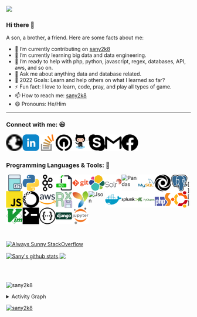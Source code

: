 
[![](https://i.pinimg.com/originals/54/00/af/5400af2f3c9c08f5c2ddc97e14937a02.gif)](https://stackoverflow.com/users/story/1138192)

<!--<img src="https://github-readme-linkedin.vercel.app/user?username=md-sany-ahmed-9ab00745" width="860" height="96" />-->

### Hi there 👋

A son, a brother, a friend. Here are some facts about me:

- 🔭 I’m currently contributing on [sany2k8][profile]
- 🌱 I’m currently learning big data and data engineering.
- 🤔 I’m ready to help with php, python, javascript, regex, databases, API, aws, and so on.
- 💬 Ask me about anything data and database related.
- 🥅 2022 Goals: Learn and help others on what I learned so far?
- ⚡ Fun fact: I love to learn, code, pray, and play all types of game.
- 📫 How to reach me: [sany2k8][profile]
- 😄 Pronouns: He/Him

---

<!--<p align="left"> <img src="https://vercel.com/sany2k8/github-readme-linkedin-v2/c283v9p8a?username=sany2k8" alt="sany2k8" /> </p>-->

### Connect with me: :smiley:

[<img align="left" alt="sany2k8.com" width="45px" src="https://raw.githubusercontent.com/iconic/open-iconic/master/svg/globe.svg" />][website]
[<img align="left" alt="sany2k8 | LinkedIn" width="45px" src="https://raw.githubusercontent.com/sany2k8/sany2k8/master/images/linkedin.png" />][linkedin]
[<img align="left" alt="sany2k8 | Stackoverflow" width="45px" src="https://raw.githubusercontent.com/sany2k8/sany2k8/master/images/stackoverflow.png" />][activity]
[<img align="left" alt="sany2k8 | Qwiklab" width="45px" src="https://raw.githubusercontent.com/sany2k8/sany2k8/master/images/qwiklabs.svg" />][quicklab]
[<img align="left" alt="sany2k8 | Github" width="45px" src="https://raw.githubusercontent.com/sany2k8/sany2k8/master/images/github.png" />][github]
[<img align="left" alt="sany2k8 | Skype" width="45px" src="https://raw.githubusercontent.com/sany2k8/sany2k8/master/images/skype.svg" />][skype]
[<img align="left" alt="sany2k8 | Gmail" width="45px" src="https://raw.githubusercontent.com/sany2k8/sany2k8/master/images/gmail.svg" />][activity]
[<img align="left" alt="sany2k8 | Facebook" width="45px" src="https://raw.githubusercontent.com/sany2k8/sany2k8/master/images/facebook.svg" />][facebook]

<br/> <br/> <br/>


### Programming Languages & Tools: :rocket:

[<img align="left" alt="PHP" width="45px" src="https://raw.githubusercontent.com/sany2k8/sany2k8/master/images/php.png" />][phptag]
[<img align="left" alt="Python" width="45px" src="https://raw.githubusercontent.com/sany2k8/sany2k8/master/images/python.png" />][pythontag]
[<img align="left" alt="Apache Kafka" width="45px" src="https://raw.githubusercontent.com/sany2k8/sany2k8/master/images/apachekafka.svg" />][activity]
[<img align="left" alt="SQL" width="45px" src="https://raw.githubusercontent.com/sany2k8/sany2k8/master/images/sql.png" />][sqltag]
[<img align="left" alt="Git" width="45px" src="https://raw.githubusercontent.com/sany2k8/sany2k8/master/images/git.png" />][gittag]
[<img align="left" alt="Elasticsearch" width="45px" src="https://raw.githubusercontent.com/sany2k8/sany2k8/master/images/elasticsearch.png" />][elasticsearch]
[<img align="left" alt="Solr" width="45px" src="https://raw.githubusercontent.com/sany2k8/sany2k8/master/images/solr.png" />][solr]
[<img align="left" alt="Pandas" width="45px" src="https://upload.wikimedia.org/wikipedia/commons/thumb/e/ed/Pandas_logo.svg/1200px-Pandas_logo.svg.png"/>][pandas]
[<img align="left" alt="MySQL" width="45px" src="https://raw.githubusercontent.com/sany2k8/sany2k8/master/images/mysql.png" />][mysqltag]
[<img align="left" alt="REPL" width="45px" src="https://raw.githubusercontent.com/sany2k8/sany2k8/master/images/repl-dot-it.svg" />][activity]
[<img align="left" alt="PostGreSql" width="45px" src="https://raw.githubusercontent.com/sany2k8/sany2k8/master/images/postgresql.png" />][postgrestag]
[<img align="left" alt="JavaScript" width="45px" src="https://raw.githubusercontent.com/sany2k8/sany2k8/master/images/javascript.png" />][jstag]
[<img align="left" alt="Anaconda" width="45px" src="https://raw.githubusercontent.com/sany2k8/sany2k8/master/images/anaconda.svg" />][activity]
<br>
[<img align="left" alt="AWS" width="45px" src="https://raw.githubusercontent.com/sany2k8/sany2k8/master/images/aws.png" />][awstag]
[<img align="left" alt="Regex" width="45px" src="https://raw.githubusercontent.com/sany2k8/sany2k8/master/images/regex.jpeg"/>][regex]
[<img align="left" alt="Yii" width="45px" src="https://raw.githubusercontent.com/sany2k8/sany2k8/master/images/yii.png"/>][yii] 
[<img align="left" alt="Json" width="45px" src="https://img.icons8.com/nolan/64/json.png"/>][json]
[<img align="left" alt="Docker" width="45px" src="https://raw.githubusercontent.com/sany2k8/sany2k8/master/images/docker.png"/>][docker]
[<img align="left" alt="Splunk" width="45px" src="https://raw.githubusercontent.com/sany2k8/sany2k8/master/images/splunk.png"/>][splunk]
[<img align="left" alt="PyCharm" width="45px" src="https://raw.githubusercontent.com/sany2k8/sany2k8/master/images/pycharm.png"/>][pycharm]
[<img align="left" alt="PhpStorm" width="45px" src="https://raw.githubusercontent.com/sany2k8/sany2k8/master/images/phpstorm.png"/>][phpstorm]
[<img align="left" alt="Ubuntu" width="45px" src="https://raw.githubusercontent.com/sany2k8/sany2k8/master/images/ubuntu.png"/>][ubuntu]
[<img align="left" alt="Vim" width="45px" src="https://raw.githubusercontent.com/sany2k8/sany2k8/master/images/vim.png"/>][vim]
[<img align="left" alt="Terminal" width="45px" src="https://raw.githubusercontent.com/sany2k8/sany2k8/master/images/terminal.png"/>][terminal]
[<img align="left" alt="Swagger" width="45px" src="https://raw.githubusercontent.com/sany2k8/sany2k8/master/images/swagger.svg" />][activity]
[<img align="left" alt="Django" width="45px" src="https://raw.githubusercontent.com/sany2k8/sany2k8/master/images/django-plain.svg" />]
[<img align="left" alt="Jupyter" width="45px" src="https://raw.githubusercontent.com/sany2k8/sany2k8/master/images/jupyter-original-wordmark.svg" />]


<br/> <br/> <br/>  <br/>

[![Always Sunny StackOverflow](https://github-readme-stackoverflow.vercel.app?userID=1138192)](https://stackoverflow.com/users/1138192/always-sunny)

<a href="https://github.com/sany2k8/github-readme-stats">
  <img align="center" width="436" src="https://github-readme-stats.vercel.app/api?username=sany2k8&show_icons=true&include_all_commits=true&theme=radical" alt="Sany's github stats" />
</a>
<a href="https://github.com/anuraghazra/github-readme-stats">
  <img align="center" src="https://github-readme-stats.vercel.app/api/top-langs/?username=sany2k8&layout=compact&theme=radical" />
</a>


<br/> <br/> 

<p align="left"> <img src="https://komarev.com/ghpvc/?username=sany2k8&label=Profile%20views&color=0e75b6&style=flat" alt="sany2k8" /> </p>

<details><summary>Activity Graph</summary>
<p align="left">
<img width="90%" src="https://activity-graph.herokuapp.com/graph?username=sany2k8&theme=chartreuse-dark&no-frame=true" /></p>
</details>

<p align="left"> <a href="https://github.com/ryo-ma/github-profile-trophy"><img src="https://github-profile-trophy.vercel.app/?username=sany2k8" alt="sany2k8" /></a> </p>

<!-- <p align="left"> <a href="https://twitter.com/sany2k8" target="blank"><img src="https://img.shields.io/twitter/follow/sany2k8?logo=twitter&style=for-the-badge" alt="sany2k8" /></a> </p> -->

<!--
<div align="center" style="width:858px;">
  <img src="https://github-readme-linkedin.vercel.app/experience?username=md-sany-ahmed-9ab00745&limit=10" width="450" height="280" />
  <img src="https://github-readme-linkedin.vercel.app/skills?username=md-sany-ahmed-9ab00745&limit=7" width="400" height="280" />
</div>
<div align="center" width="858">
   <img src="https://github-readme-linkedin.vercel.app/education?username=md-sany-ahmed-9ab00745&limit=10" width="450" height="280" />
   <img src="https://github-readme-linkedin.vercel.app/languages?username=md-sany-ahmed-9ab00745" width="400" height="280" />
</div>
<br>
-->


[profile]: https://stackoverflow.com/users/1138192/always-sunny?tab=profile
[website]: https://stackoverflow.com/users/story/1138192
[activity]: https://stackoverflow.com/users/1138192/always-sunny?tab=topactivity
[quicklab]: https://www.qwiklabs.com/public_profiles/df9e282a-1e18-4aca-b807-68a66d150f41
[twitter]: https://twitter.com/MdSany2k8
[youtube]: https://youtube.com/sany2k8
[instagram]: https://instagram.com/sany2k8
[linkedin]: https://www.linkedin.com/in/md-sany-ahmed-9ab00745
[github]: https://github.com/sany2k8
[skype]: https://join.skype.com/invite/tfJJHkOgewyZ
[facebook]: https://www.facebook.com/IAmAlwaysSunny
[phptag]: https://stackoverflow.com/search?q=user:1138192+[php]
[sqltag]: https://stackoverflow.com/search?q=user:1138192+[sql]
[gittag]: https://stackoverflow.com/search?q=user:1138192+[git]
[mysqltag]: https://stackoverflow.com/search?q=user:1138192+[mysql]
[postgrestag]: https://stackoverflow.com/search?q=user:1138192+[postgres]
[jstag]: https://stackoverflow.com/search?q=user:1138192+[js]
[pythontag]: https://stackoverflow.com/search?q=user:1138192+[python]
[awstag]: https://stackoverflow.com/search?q=user:1138192+[aws]
[regex]: https://stackoverflow.com/search?q=user:1138192+[regex]
[splunk]: https://stackoverflow.com/search?q=user:1138192+[splunk]
[elasticsearch]: https://stackoverflow.com/search?q=user:1138192+[elasticsearch]
[solr]: https://stackoverflow.com/search?q=user:1138192+[solr]
[json]: https://stackoverflow.com/search?q=user:1138192+[json]
[pandas]: https://stackoverflow.com/search?q=user:1138192+[pandas]
[pycharm]: https://stackoverflow.com/search?q=user:1138192+[github]
[docker]: https://stackoverflow.com/search?q=user:1138192+[docker]
[ubuntu]: https://stackoverflow.com/search?q=user:1138192+[ubuntu]
[phpstorm]: https://stackoverflow.com/search?q=user:1138192+[phpstorm]
[yii]: https://stackoverflow.com/search?q=user:1138192+[yii]
[vim]: https://stackoverflow.com/search?q=user:1138192+[vim]
[terminal]: https://stackoverflow.com/search?q=user:1138192+[bash]
